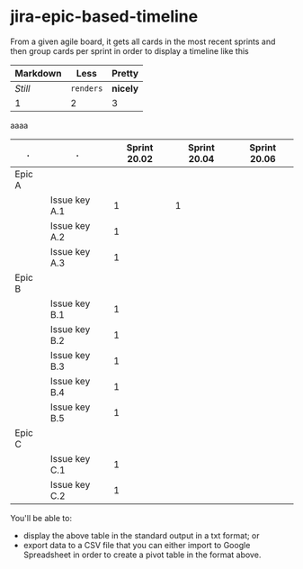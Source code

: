 # jira-epic-based-timeline

From a given agile board, it gets all cards in the most recent sprints and then group cards per sprint in order to display a timeline like this

Markdown | Less | Pretty
--- | --- | ---
*Still* | `renders` | **nicely**
1 | 2 | 3


aaaa

 . | . | Sprint 20.02 | Sprint 20.04 | Sprint 20.06
--- | --- | --- | --- | ---
Epic A | | | | 
 |  | Issue key A.1 | 1 | 1 |   
 |  | Issue key A.2 | 1 |   |
 |  | Issue key A.3 | 1 |   |
Epic B | | | |         |  |   | 
 |  | Issue key B.1 | 1 |   |
 |  | Issue key B.2 | 1 |   |
 |  | Issue key B.3 | 1 |   |
 |  | Issue key B.4 | 1 |   |
 |  | Issue key B.5 | 1 |   |
Epic C | | | | 
 |  | Issue key C.1 | 1 |   |
 |  | Issue key C.2 | 1 |   |

You'll be able to:
- display the above table in the standard output in a txt format; or
- export data to a CSV file that you can either import to Google Spreadsheet in order to create a pivot table in the format above.
